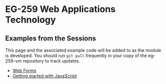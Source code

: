 # EG-259 Web Applications Technology

## Examples from the Sessions

This page and the associated example code will be added to as the module is developed.
You should run `git pull` frequently in your copy of the eg-259-vm repository to track updates. 

* [Web Forms](lecture3)
* [Getting started with JavaScript](lecture5)


